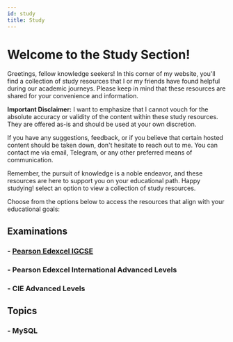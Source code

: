 ```yaml
---
id: study
title: Study
---
```


# Welcome to the Study Section!

Greetings, fellow knowledge seekers! In this corner of my website, you'll find a collection of study resources that I or my friends have found helpful during our academic journeys. Please keep in mind that these resources are shared for your convenience and information.

**Important Disclaimer:** I want to emphasize that I cannot vouch for the absolute accuracy or validity of the content within these study resources. They are offered as-is and should be used at your own discretion.

If you have any suggestions, feedback, or if you believe that certain hosted content should be taken down, don't hesitate to reach out to me. You can contact me via email, Telegram, or any other preferred means of communication.

Remember, the pursuit of knowledge is a noble endeavor, and these resources are here to support you on your educational path. Happy studying!
select an option to view a collection of study resources.

Choose from the options below to access the resources that align with your educational goals:

## Examinations

### - [Pearson Edexcel IGCSE](/study/edexcel-igcse)

### - Pearson Edexcel International Advanced Levels

### - CIE Advanced Levels

## Topics

### - MySQL
